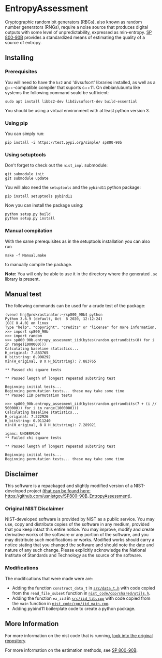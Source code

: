 # EntropyAssessment

Cryptographic random bit generators (RBGs), also known as random number generators (RNGs), require a noise source that produces digital outputs with some level of unpredictability, expressed as min-entropy. [SP 800-90B](https://nvlpubs.nist.gov/nistpubs/SpecialPublications/NIST.SP.800-90B.pdf) provides a standardized means of estimating the quality of a source of entropy.

## Installing

### Prerequisites

You will need to have the `bz2` and 'divsufsort' libraries installed, as well as a g++-compatible compiler that suports c++11.
On debian/ubuntu like systems the following command sould be sufficient:
```
sudo apt install libbz2-dev libdivsufsort-dev build-essential
```

You should be using a virtual environment with at least python version 3.

### Using pip

You can simply run:
```
pip install -i https://test.pypi.org/simple/ sp800-90b
```

### Using setuptools

Don't forget to check out the `nist_impl` submodule:
```
git submodule init
git submodule update
```

You will also need the `setuptools` and the `pybind11` python package:
```
pip install setuptools pybind11
```

Now you can install the package using:
```
python setup.py build
python setup.py install
```

### Manual compilation

With the same prerequisites as in the setuptools installation you can also run
```
make -f Manual.make
```
to manually compile the package.

**Note:** You will only be able to use it in the directory where the generated `.so` library is present.

## Manual test

The following commands can be used for a crude test of the package:
```
(venv) hnj@prokrastinator:~/sp800_90b$ python
Python 3.6.9 (default, Oct  8 2020, 12:12:24) 
[GCC 8.4.0] on linux
Type "help", "copyright", "credits" or "license" for more information.
>>> import sp800_90b
>>> import random
>>> sp800_90b.entropy_assesment_iid(bytes(random.getrandbits(8) for i in range(1000000)))
Calculating baseline statistics...
H_original: 7.883765
H_bitstring: 0.998292
min(H_original, 8 X H_bitstring): 7.883765

** Passed chi square tests

** Passed length of longest repeated substring test

Beginning initial tests...
Beginning permutation tests... these may take some time
** Passed IID permutation tests

>>> sp800_90b.entropy_assesment_iid(bytes(random.getrandbits(7 + (i // 500000)) for i in range(1000000)))
Calculating baseline statistics...
H_original: 7.322926
H_bitstring: 0.911240
min(H_original, 8 X H_bitstring): 7.289921

igamc: UNDERFLOW
** Failed chi square tests

** Passed length of longest repeated substring test

Beginning initial tests...
Beginning permutation tests... these may take some time
```


## Disclaimer

This software is a repackaged and slightly modified version of a NIST-developed project [(that can be found here: https://github.com/usnistgov/SP800-90B_EntropyAssessment)](https://github.com/usnistgov/SP800-90B_EntropyAssessment).

### Original NIST Disclaimer

NIST-developed software is provided by NIST as a public service. You may use, copy and distribute copies of the software in any medium, provided that you keep intact this entire notice. You may improve, modify and create derivative works of the software or any portion of the software, and you may distribute such modifications or works. Modified works should carry a notice stating that you changed the software and should note the date and nature of any such change. Please explicitly acknowledge the National Institute of Standards and Technology as the source of the software.

### Modifications

The modifications that were made were are:
 - Adding the function `construct_data_t` in [`src/data_t.h`](src/data_t.h) with code copied from the `read_file_subset` function in [`nist_code/cpp/shared/utils.h`](nist_code/cpp/shared/utils.h).
 - Adding the function `ea_iid` in [`src/iid_lib.cpp`](src/iid_lib.cpp) with code copied from the `main` function in [`nist_code/cpp/iid_main.cpp`](nist_code/cpp/iid_main.cpp).
 - Adding pybind11 boilerplate code to create a python package.

## More Information

For more information on the nist code that is running, [look into the original repository](https://github.com/usnistgov/SP800-90B_EntropyAssessment).

For more information on the estimation methods, see [SP 800-90B](https://nvlpubs.nist.gov/nistpubs/SpecialPublications/NIST.SP.800-90B.pdf).

